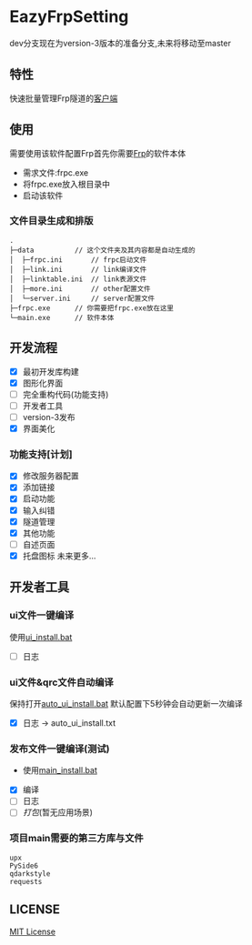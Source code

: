 # EazyFrpSetting
dev分支现在为version-3版本的准备分支,未来将移动至master 
## 特性
快速批量管理Frp隧道的[客户端](https://github.com/LyceenAiro/EazyFrpSetting)  
## 使用
需要使用该软件配置Frp首先你需要[Frp](https://github.com/fatedier/frp)的软件本体  
- 需求文件:frpc.exe  
- 将frpc.exe放入根目录中
- 启动该软件
### 文件目录生成和排版
```
.
├─data          // 这个文件夹及其内容都是自动生成的
│  ├─frpc.ini       // frpc启动文件
│  ├─link.ini       // link编译文件
│  ├─linktable.ini  // link表源文件
│  ├─more.ini       // other配置文件
│  └─server.ini     // server配置文件
├─frpc.exe      // 你需要把frpc.exe放在这里
└─main.exe      // 软件本体
```
## 开发流程
- [x] 最初开发库构建
- [x] 图形化界面
- [ ] 完全重构代码(功能支持)
- [ ] 开发者工具
- [ ] version-3发布
- [x] 界面美化
### 功能支持[计划]
- [x] 修改服务器配置
- [x] 添加链接
- [x] 启动功能
- [x] 输入纠错
- [x] 隧道管理
- [x] 其他功能
- [ ] 自述页面
- [x] 托盘图标
未来更多...

## 开发者工具
### ui文件一键编译
使用[ui_install.bat](./ui_install.bat)
- [ ] 日志
### ui文件&qrc文件自动编译
保持打开[auto_ui_install.bat](./auto_ui_install.bat)
默认配置下5秒钟会自动更新一次编译
- [x] 日志 -> auto_ui_install.txt
### 发布文件一键编译(测试)
- 使用[main_install.bat](./main_install.bat)
- [x] 编译
- [ ] 日志
- [ ] _打包_(暂无应用场景)
### 项目main需要的第三方库与文件
```
upx
PySide6
qdarkstyle
requests
```

## LICENSE
[MIT License](./LICENSE)